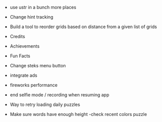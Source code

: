 - use ustr in a bunch more places
- Change hint tracking

- Build a tool to reorder grids based on distance from a given list of grids

- Credits
- Achievements
- Fun Facts

- Change steks menu button
- integrate ads
- fireworks performance
- end selfie mode / recording when resuming app
- Way to retry loading daily puzzles
- Make sure words have enough height -check recent colors puzzle